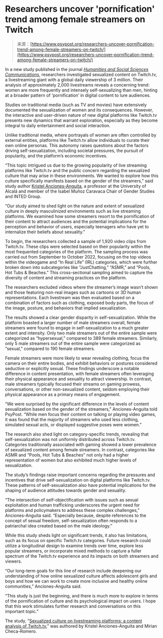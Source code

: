 <!--yml
category: 未分类
date: 2024-05-29 12:39:09
-->

# Researchers uncover 'pornification' trend among female streamers on Twitch

> 来源：[https://www.psypost.org/researchers-uncover-pornification-trend-among-female-streamers-on-twitch/](https://www.psypost.org/researchers-uncover-pornification-trend-among-female-streamers-on-twitch/)

In a new study published in the journal *[Humanities and Social Sciences Communications](https://doi.org/10.1057/s41599-024-02724-z)*, researchers investigated sexualized content on Twitch.tv, a livestreaming giant with a global daily viewership of 3 million. Their analysis of approximately 2,000 livestreams reveals a concerning trend: women are more frequently and intensely self-sexualizing than men, hinting at a broader pattern of ‘pornification’ in digital content to lure audiences.

Studies on traditional media (such as TV and movies) have extensively documented the sexualization of women and its consequences. However, the interactive and user-driven nature of new digital platforms like Twitch.tv presents new dynamics that warrant exploration, especially as they become integral to daily entertainment and social interaction.

Unlike traditional media, where portrayals of women are often controlled by external entities, platforms like Twitch.tv allow individuals to curate their own online personas. This autonomy raises questions about the factors driving self-sexualization, including societal pressures, the pursuit of popularity, and the platform’s economic incentives.

“This topic intrigued us due to the growing popularity of live streaming platforms like Twitch.tv and the public concern regarding the sexualized culture that may arise in these environments. We wanted to explore how this culture specifically manifests based on the gender of the streamers,” said study author [Kristel Anciones-Anguita](https://www.uah.es/es/estudios/profesor/Kristel-Anciones-Anguita/), a professor at the University of Alcalá and member of the Isabel Muñoz Caravaca Chair of Gender Studies and INTED Group.

“Our study aimed to shed light on the nature and extent of sexualized culture in deeply masculinized environments such as live streaming platforms. We examined how some streamers resort to the pornification of their content to attract audiences and the potential implications for the perception and behavior of users, especially teenagers who have yet to internalize their beliefs about sexuality.”

To begin, the researchers collected a sample of 1,920 video clips from Twitch.tv. These clips were selected based on their popularity within the most frequented categories of the platform. The sampling process was carried out from September to October 2022, focusing on the top videos within the videogame and “In Real Life” (IRL) categories, which were further broken down into subcategories like “JustChatting,” “ASMR,” and “Pools, Hot Tubs & Beaches.” This cross-sectional sampling aimed to capture the diversity of content and streaming practices on the platform.

The researchers excluded videos where the streamer’s image wasn’t shown and those featuring non-real images such as cartoons or 3D human representations. Each livestream was then evaluated based on a combination of factors such as clothing, exposed body parts, the focus of the image, posture, and behaviors that implied sexualization.

The results showed a clear gender disparity in self-sexualization. While the platform boasted a larger number of male streamers overall, female streamers were found to engage in self-sexualization to a much greater extent and intensity. Only two male streamers out of the entire sample were categorized as “hypersexual,” compared to 389 female streamers. Similarly, only 5 male streamers out of the entire sample were categorized as “sexual,” compared to 190 female streamers.

Female streamers were more likely to wear revealing clothing, focus the camera on their entire bodies, and exhibit behaviors or postures considered seductive or explicitly sexual. These findings underscore a notable difference in content presentation, with female streamers often leveraging their physical appearance and sexuality to attract viewership. In contrast, male streamers typically focused their streams on gaming prowess, conversations, or other non-sexualized content, seldom employing their physical appearance as a primary means of engagement.

“We were surprised by the significant difference in the levels of content sexualization based on the gender of the streamers,” Anciones-Anguita told PsyPost. “While men focus their content on talking or playing video games, it was found that the majority of streamers who used less clothing, simulated sexual acts, or displayed suggestive poses were women.”

The research also shed light on category-specific trends, revealing that self-sexualization was not uniformly distributed across Twitch.tv. Categories traditionally associated with gaming showed a lower prevalence of sexualized content among female streamers. In contrast, categories like ASMR and “Pools, Hot Tubs & Beaches” not only had a higher representation of women but also exhibited much higher levels of sexualization.

The study’s findings raise important concerns regarding the pressures and incentives that drive self-sexualization on digital platforms like Twitch.tv. These patterns of self-sexualization also have potential implications for the shaping of audience attitudes towards gender and sexuality.

“The intersection of self-objectification with issues such as sexual exploitation and human trafficking underscores the urgent need for platforms and policymakers to address these complex challenges,” Anciones-Anguita said. “Especially because, despite references to the concept of sexual freedom, self-sexualization often responds to a patriarchal idea created based on the male ideology.”

While this study sheds light on significant trends, it also has limitations, such as its focus on specific Twitch.tv categories. Future research could utilize a longitudinal design to examine trends over time, explore less popular streamers, or incorporate mixed methods to capture a fuller spectrum of the Twitch.tv experience and its impacts on both streamers and viewers.

“Our long-term goals for this line of research include deepening our understanding of how online sexualized culture affects adolescent girls and boys and how we can work to create more inclusive and healthy online communities,” Anciones-Anguita said.

“This study is just the beginning, and there is much more to explore in terms of the pornification of culture and its psychological impact on users. I hope that this work stimulates further research and conversations on this important topic.”

The study, “[Sexualized culture on livestreaming platforms: a content analysis of Twitch.tv](https://www.nature.com/articles/s41599-024-02724-z),” was authored by Kristel Anciones-Anguita and Mirian Checa-Romero.